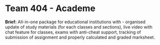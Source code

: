 # Team 404 - Academe
**Brief:** All-in-one package for educational institutions with - organised update of study materials (for each classes and sections), live video with chat feature for classes, exams with anti-cheat support, tracking of submission of assignment and properly calculated and graded marksheet.

